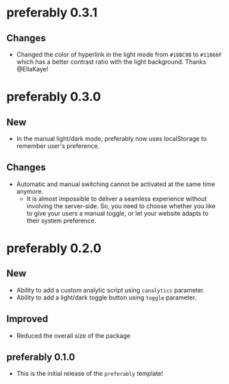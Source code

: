 # preferably 0.3.1

## Changes

- Changed the color of hyperlink in the light mode from `#18BC9B` to `#11866F` which has a better contrast ratio with the light background. Thanks @EllaKaye!

# preferably 0.3.0

## New

- In the manual light/dark mode, preferably now uses localStorage to remember user's preference.

## Changes

- Automatic and manual switching cannot be activated at the same time anymore.
	- It is almost impossible to deliver a seamless experience without involving the server-side. So, you need to choose whether you like to give your users a manual toggle, or let your website adapts to their system preference.

# preferably 0.2.0

## New

- Ability to add a custom analytic script using `canalytics` parameter.
- Ability to add a light/dark toggle button using `toggle` parameter.

## Improved

- Reduced the overall size of the package

## preferably 0.1.0

- This is the initial release of the `preferably` template!
